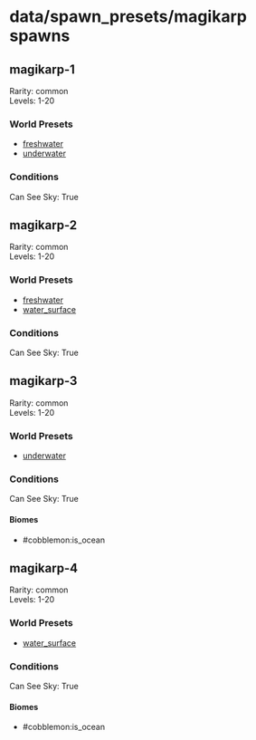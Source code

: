 # data/spawn_presets/magikarp spawns  
  
## magikarp-1  
Rarity: common  
Levels: 1-20  
  
### World Presets  
* [freshwater](/data/world_presets/freshwater.md)  
* [underwater](/data/world_presets/underwater.md)  
  
### Conditions  
Can See Sky: True  
  
## magikarp-2  
Rarity: common  
Levels: 1-20  
  
### World Presets  
* [freshwater](/data/world_presets/freshwater.md)  
* [water_surface](/data/world_presets/water_surface.md)  
  
### Conditions  
Can See Sky: True  
  
## magikarp-3  
Rarity: common  
Levels: 1-20  
  
### World Presets  
* [underwater](/data/world_presets/underwater.md)  
  
### Conditions  
Can See Sky: True  
  
#### Biomes  
  * #cobblemon:is_ocean
  
  
## magikarp-4  
Rarity: common  
Levels: 1-20  
  
### World Presets  
* [water_surface](/data/world_presets/water_surface.md)  
  
### Conditions  
Can See Sky: True  
  
#### Biomes  
  * #cobblemon:is_ocean
  
